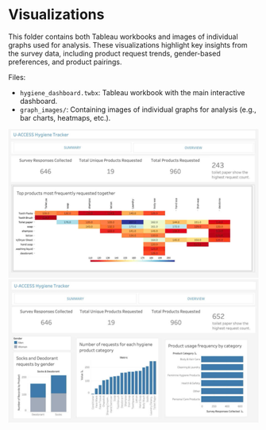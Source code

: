 # Visualizations  

This folder contains both Tableau workbooks and images of individual graphs used for analysis. These visualizations highlight key insights from the survey data, including product request trends, gender-based preferences, and product pairings.  

Files:  
- `hygiene_dashboard.twbx`: Tableau workbook with the main interactive dashboard.  
- `graph_images/`: Containing images of individual graphs for analysis (e.g., bar charts, heatmaps, etc.).

![Overview](https://github.com/hanh-analytics/U_ACCESS/blob/1b4376381bade5a799d8fc2e244fe218a2bbe197/visualizations/Overview.jpg) ![Summary](https://github.com/hanh-analytics/U_ACCESS/blob/1b4376381bade5a799d8fc2e244fe218a2bbe197/visualizations/Summary.jpg)
